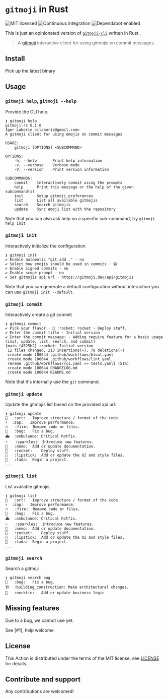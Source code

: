 # `gitmoji` in Rust

![MIT licensed](https://img.shields.io/badge/license-MIT-blue.svg)
![Continuous integration](https://github.com/actions-rs/toolchain/workflows/Continuous%20integration/badge.svg)
![Dependabot enabled](https://api.dependabot.com/badges/status?host=github&repo=ilaborie/gitmoji-rs)

This is just an opinionated version of [`gitmoji-cli`](https://github.com/carloscuesta/gitmoji-cli) written in Rust .

> A [gitmoji](https://gitmoji.dev/) interactive client for using gitmojis on commit messages.

## Install

Pick up the latest binary

## Usage


### `gitmoji help`, `gitmoji --help`

Provide the CLI help.

```shell
❯ gitmoji help
gitmoji-rs 0.1.0
Igor Laborie <ilaborie@gmail.com>
A gitmoji client for using emojis on commit messages

USAGE:
    gitmoji [OPTIONS] <SUBCOMMAND>

OPTIONS:
    -h, --help       Print help information
    -v, --verbose    Verbose mode
    -V, --version    Print version information

SUBCOMMANDS:
    commit    Interactively commit using the prompts
    help      Print this message or the help of the given subcommand(s)
    init      Setup gitmoji preferences
    list      List all available gitmojis
    search    Search gitmojis
    update    Sync emoji list with the repository
```

Note that you can also ask help on a specific sub-command, try `gitmoji help init`

### `gitmoji init`

Interactively initialize the configuration

```shell
❯ gitmoji init
✔ Enable automatic "git add ." · no
✔ Select how emojis should be used in commits · 😄
✔ Enable signed commits · no
✔ Enable scope prompt · no
✔ Set gitmojis api url · https://gitmoji.dev/api/gitmojis
```

Note that you can generate a default configuration without interaction you can use `gitmoji init --default`.

### `gitmoji commit`

Interactively create a git commit

```shell
❯ gitmoji commit
✔ Pick your flavor · 🚀 :rocket: rocket - Deploy stuff.
✔ Enter the commit title · Initial version
✔ Enter the commit message: · Adding require feature for a basic usage (init, update, list, search, and commit)
[main f4525b2] :rocket: Initial version
 12 files changed, 213 insertions(+), 78 deletions(-)
 create mode 100644 .github/workflows/bloat.yaml
 create mode 100644 .github/workflows/lint.yaml
 rename .github/workflows/{ci.yaml => tests.yaml} (51%)
 create mode 100644 CHANGELOG.md
 create mode 100644 README.md
```

Note that it's internally use the `git` command.

### `gitmoji update`

Update the gitmojis list based on the provided api url.

```shell
❯ gitmoji update
🎨	:art:	Improve structure / format of the code.
⚡️	:zap:	Improve performance.
🔥	:fire:	Remove code or files.
🐛	:bug:	Fix a bug.
🚑️	:ambulance:	Critical hotfix.
✨	:sparkles:	Introduce new features.
📝	:memo:	Add or update documentation.
🚀	:rocket:	Deploy stuff.
💄	:lipstick:	Add or update the UI and style files.
🎉	:tada:	Begin a project.
...
```

### `gitmoji list`

List available gitmojis.

```shell
❯ gitmoji list
🎨	:art:	Improve structure / format of the code.
⚡️	:zap:	Improve performance.
🔥	:fire:	Remove code or files.
🐛	:bug:	Fix a bug.
🚑️	:ambulance:	Critical hotfix.
✨	:sparkles:	Introduce new features.
📝	:memo:	Add or update documentation.
🚀	:rocket:	Deploy stuff.
💄	:lipstick:	Add or update the UI and style files.
🎉	:tada:	Begin a project.
...
```
### `gitmoji search`

Search a gitmoji

```shell
❯ gitmoji search bug
🐛	:bug:	Fix a bug.
🏗️	:building_construction:	Make architectural changes.
👔	:necktie:	Add or update business logic
```

## Missing features

Due to a bug, we cannot use yet.

See [#1], help welcome

## License

This Action is distributed under the terms of the MIT license, see [LICENSE](./LICENSE-MIT) for details.

## Contribute and support

Any contributions are welcomed!
